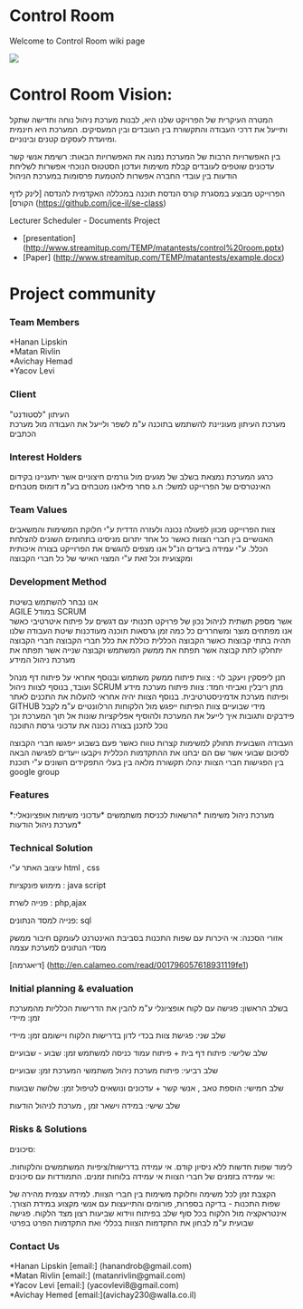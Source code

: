 <h1>Control Room</h1>


Welcome to Control Room wiki page

<p style="image align: left"><img src="http://img687.imageshack.us/img687/1365/controlroomimage256.jpg"/></p>


<h1>Control Room Vision:</h1>

המטרה העיקרית של הפרויקט שלנו היא, לבנות מערכת ניהול נוחה וחדישה שתקל ותייעל את דרכי העבודה והתקשורת בין העובדים ובין המעסיקים. 
המערכת היא חינמית ומיועדת לעסקים קטנים ובינוניים.

בין האפשרויות הרבות של המערכת נמנה את האפשרויות הבאות:
רשימת אנשי קשר
עדכונים שוטפים לעובדים 
קבלת משימות ועדכון הסטטוס הנוכחי
אפשרות לשליחת הודעות בין עובדי החברה
אפשרות להטמעת פרסומות במערכת הניהול

הפרוייקט מבוצע במסגרת קורס הנדסת תוכנה במכללה האקדמית להנדסה
[לינק לדף הקורס]
(https://github.com/jce-il/se-class)

Lecturer Scheduler - Documents Project

* [presentation] (http://www.streamitup.com/TEMP/matantests/control%20room.pptx)
* [Paper] (http://www.streamitup.com/TEMP/matantests/example.docx)


<h1> Project community</h1>
<h3> Team Members</h3>
*Hanan Lipskin<br>
*Matan Rivlin<br>
*Avichay Hemad <br>
*Yacov Levi <br>
<h3>Client</h3>
"העיתון "לסטודנט<br>
מערכת העיתון מעוניינת להשתמש בתוכנה ע"מ לשפר ולייעל את העבודה מול מערכת הכתבים
<br><h3>Interest Holders</h3>

כרגע המערכת נמצאת בשלב של מגעים מול גורמים חיצוניים אשר יתעניינו בקידום האינטרסים של הפרוייקט 
למשל: ח.ג סחר
מילאנו מטבחים בע"מ
דומוס מטבחים

<h3>Team Values</h3>
צוות הפרוייקט מכוון לפעולה נכונה ולעזרה הדדית ע"י חלוקת המשימות והמשאבים האנושיים בין חברי הצוות
כאשר כל אחד יתרום מניסינו בתחומים השונים להצלחת הכלל.
ע"י עמידה ביעדים הנ"ל אנו מצפים להגשים את הפרוייקט בצורה איכותית ומקצועית וכל זאת ע"י המצוי האישי של כל חברי הקבוצה

<h3> Development Method </h3> 



אנו נבחר להשתמש בשיטת  
AGILE במודל SCRUM <br>
אשר מספק תשתית לניהול נכון של פרויקט תכנותי עם דגשים על פיתוח איטרטיבי כאשר אנו מפתחים מוצר ומשחררים כל כמה זמן גרסאות תוכנה מעודכנות 
שיטת העבודה שלנו תהיה בתתי קבוצות כאשר הקבוצה הכללית כוללת את כלל חברי הקבוצה
 חברי הקבוצה יתחלקו לתת קבוצה אשר תפתח את ממשק המשתמש
וקבוצה שנייה אשר תפתח את מערכת ניהול המידע

חנן ליפסקין ויעקב לוי : צוות פיתוח ממשק משתמש ובנוסף אחראי על פיתוח דף מנהל ועובד, בנוסף לצוות ניהול
 SCRUM
מתן ריבלין ואביחי חמד: צוות פיתוח מערכת מידע ופיתוח מערכת אדמיניסטרטיבית.
בנוסף הצוות יהיה אחראי להעלות את התכנים לאתר 
GITHUB
מידי שבועיים צוות הפיתוח ייפגש מול הלקוחות הרלוונטיים ע"מ לקבל פידבקים ותגובות איך לייעל את המערכת ולהוסיף אפליקציות שונות אל תוך המערכת וכך נוכל לתכנן בצורה נכונה את עדכוני גרסת התוכנה




העבודה השבועית תחולק למשימות קצרות טווח
כאשר פעם בשבוע ייפגשו חברי הקבוצה לסיכום שבועי אשר שם הם יבחנו את ההתקדמות הכללית ויקבעו ייעדים לפגישה הבאה
בין הפגישות חברי הצוות ינהלו תקשורת מלאה בין בעלי התפקידים השונים ע"י תוכנת
google group

<h3>Features</h3>

*מערכת ניהול משימות
*הרשאות לכניסת משתמשים
*עדכוני משימות
אופציונאלי:
*מערכת ניהול הודעות

<h3>Technical Solution</h3>
עיצוב האתר ע"י
html , css

מימוש פונקציות :
java script

פנייה לשרת :
php,ajax

פנייה למסד הנתונים:
sql

אזורי הסכנה:
אי היכרות עם שפות התכנות בסביבת האינטרנט לעומקם
חיבור ממשק מסדי הנתונים למערכת עצמה

[דיאגרמה]
(http://en.calameo.com/read/001796057618931119fe1)



<h3> Initial planning & evaluation </h3>

בשלב הראשון:
פגישה עם לקוח אופציונלי ע"מ להבין את הדרישות הכלליות מהמערכת 
זמן: מיידי

שלב שני:
פגישת צוות בכדי לדון בדרישות הלקוח ויישומם
זמן: מיידי

שלב שלישי:
פיתוח דף בית + פיתוח עמוד כניסה למשתמש 
זמן: שבוע - שבועיים

שלב רביעי:
פיתוח מערכת ניהול משתמשי המערכת
זמן: שבועיים

שלב חמישי:
הוספת טאב , אנשי קשר + עדכונים ונושאים לטיפול 
זמן: שלושה שבועות

שלב שישי:
במידה וישאר זמן , מערכת לניהול הודעות


<h3> Risks & Solutions </h3>

סיכונים:

לימוד שפות חדשות ללא ניסיון קודם.
אי עמידה בדרישות/ציפיות המשתמשים והלקוחות.
אי עמידה בזמנים של חברי הצוות
אי עמידה בלוחות זמנים.
התמודדות עם סיכונים:

הקצבת זמן לכל משימה וחלוקת משימות בין חברי הצוות.
למידה עצמית מהירה של שפות התכנות - בדיקה בספרות, פורומים והתייעצות עם אנשי מקצוע במידת הצורך.
אינטראקציה מול הלקוח בכל סוף שלב בפיתוח ווידוא שביעות רצון מצד הלקוח.
פגישה שבועית ע"מ לבחון את התקדמות הצוות בכללי ואת התקדמות הפרט בפרטי

<h3> Contact Us </h3>
*Hanan Lipskin [email:] (hanandrob@gmail.com)<br>
*Matan Rivlin [email:] (matanrivlin@gmail.com)<br>
*Yacov Levi [email:] (yacovlevi8@gmail.com)<br>
*Avichay Hemed [email:](avichay230@walla.co.il)<br>
